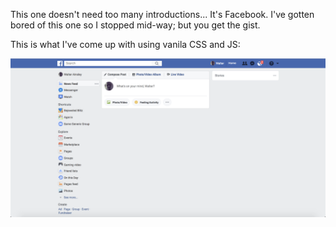 
This one doesn't need too many introductions... It's Facebook. I've gotten bored of this one so I stopped mid-way; but you get the gist.

This is what I've come up with using vanila CSS and JS:

![facebook](./screenshots/facebook.png)